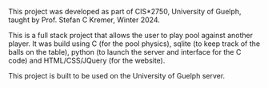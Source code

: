 This project was developed as part of CIS*2750, University of Guelph, taught by Prof. Stefan C Kremer, Winter 2024. 

This is a full stack project that allows the user to play pool against another player. It was build using C (for the pool physics), sqlite (to keep track of the balls on the table), python (to launch the server and interface for the C code) and HTML/CSS/JQuery (for the website). 

This project is built to be used on the University of Guelph server. 